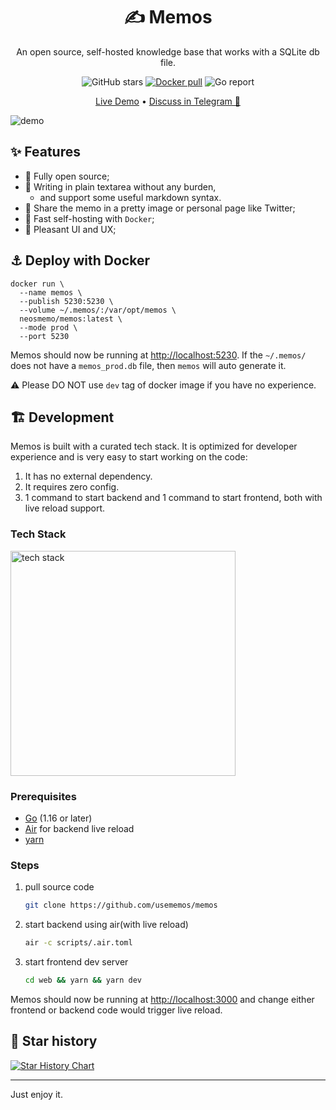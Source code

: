 <h1 align="center">✍️ Memos</h1>

<p align="center">An open source, self-hosted knowledge base that works with a SQLite db file.</p>

<p align="center">
  <img alt="GitHub stars" src="https://img.shields.io/github/stars/usememos/memos" />
  <a href="https://hub.docker.com/r/neosmemo/memos"><img alt="Docker pull" src="https://img.shields.io/docker/pulls/neosmemo/memos.svg" /></a>
  <img alt="Go report" src="https://goreportcard.com/badge/github.com/usememos/memos" />
</p>

<p align="center">
  <a href="https://memos.onrender.com/">Live Demo</a> •
  <a href="https://t.me/+-_tNF1k70UU4ZTc9">Discuss in Telegram 👾</a>
</p>

![demo](https://raw.githubusercontent.com/usememos/memos/main/resources/demo.webp)

## ✨ Features

- 🦄 Fully open source;
- 📜 Writing in plain textarea without any burden,
  - and support some useful markdown syntax.
- 🌄 Share the memo in a pretty image or personal page like Twitter;
- 🚀 Fast self-hosting with `Docker`;
- 🤠 Pleasant UI and UX;

## ⚓️ Deploy with Docker

```docker
docker run \
  --name memos \
  --publish 5230:5230 \
  --volume ~/.memos/:/var/opt/memos \
  neosmemo/memos:latest \
  --mode prod \
  --port 5230
```

Memos should now be running at [http://localhost:5230](http://localhost:5230). If the `~/.memos/` does not have a `memos_prod.db` file, then `memos` will auto generate it.

⚠️ Please DO NOT use `dev` tag of docker image if you have no experience.

## 🏗 Development

Memos is built with a curated tech stack. It is optimized for developer experience and is very easy to start working on the code:

1. It has no external dependency.
2. It requires zero config.
3. 1 command to start backend and 1 command to start frontend, both with live reload support.

### Tech Stack

<img alt="tech stack" src="https://raw.githubusercontent.com/usememos/memos/main/resources/tech-stack.png" width="360" />

### Prerequisites

- [Go](https://golang.org/doc/install) (1.16 or later)
- [Air](https://github.com/cosmtrek/air#installation) for backend live reload
- [yarn](https://yarnpkg.com/getting-started/install)

### Steps

1. pull source code

   ```bash
   git clone https://github.com/usememos/memos
   ```

2. start backend using air(with live reload)

   ```bash
   air -c scripts/.air.toml
   ```

3. start frontend dev server

   ```bash
   cd web && yarn && yarn dev
   ```

Memos should now be running at [http://localhost:3000](http://localhost:3000) and change either frontend or backend code would trigger live reload.

## 🌟 Star history

[![Star History Chart](https://api.star-history.com/svg?repos=usememos/memos&type=Date)](https://star-history.com/#usememos/memos&Date)

---

Just enjoy it.
